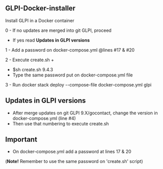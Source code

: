 ## GLPI-Docker-installer

Install GLPI in a Docker container

 0 - If no updates are merged into git GLPI, proceed
  * If yes read **Updates in GLPI versions**

 1 - Add a password on docker-compose.yml @lines #17 & #20

 2 - Execute create.sh + <Version of GLPI>
  * $sh create.sh 9.4.3
  * Type the same password put on docker-compose.yml file

 3 - Run docker stack deploy --compose-file docker-compose.yml glpi

## Updates in GLPI versions

- After merge updates on git GLPI 9.X/gocontact, change the version in docker-compose.yml (line #4)
- Then use that numbering to execute create.sh


## Important

- On docker-compose.yml add a password at lines 17 & 20

(**Note!** Remember to use the same password on 'create.sh' script)